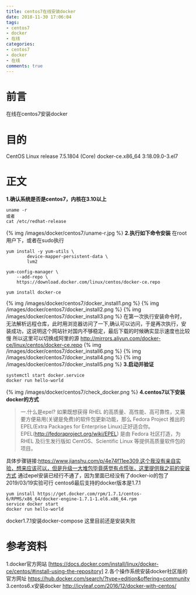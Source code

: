 ```yaml
---
title: centos7在线安装docker
date: 2018-11-30 17:06:04
tags:
- centos7
- docker
- 在线
categories:
- centos7
- docker
- 在线
comments: true
---
```

# 前言
在线在centos7安装docker
# 目的
CentOS Linux release 7.5.1804 (Core)
docker-ce.x86_64 3:18.09.0-3.el7
<!-- more -->
# 正文
**1.确认系统是否是centos7，内核在3.10以上**
```
uname -r
或者
cat /etc/redhat-release
```
{% img /images/docker/centos7/uname-r.jpg %}
**2.执行如下命令安装**
在root用户下，或者在sudo执行
```
yum install -y yum-utils \
        device-mapper-persistent-data \
        lvm2

yum-config-manager \
    --add-repo \
    https://download.docker.com/linux/centos/docker-ce.repo
    
yum install docker-ce
```
{% img /images/docker/centos7/docker_install1.png %}
{% img /images/docker/centos7/docker_install2.png %}
{% img /images/docker/centos7/docker_install3.png %}
在第一次执行安装命令时，无法解析远程仓库，此时用浏览器访问了一下,确认可以访问，于是再次执行，安装成功，这说明这个网站针对国内不够稳定，最后下载的时候确实显示速度也比较慢
所以这里可以切换成阿里的源 http://mirrors.aliyun.com/docker-ce/linux/centos/docker-ce.repo
{% img /images/docker/centos7/docker_install6.png %}
{% img /images/docker/centos7/docker_install4.png %}
{% img /images/docker/centos7/docker_install5.png %}
**3.启动并验证**
```
systemctl start docker.service
docker run hello-world
```
{% img /images/docker/centos7/check_docker.png %}
**4.centos7以下安装docker的方式**
>一.什么是epel?
如果既想获得 RHEL 的高质量、高性能、高可靠性，又需要方便易用(关键是免费)的软件包更新功能，那么 Fedora Project 推出的 EPEL(Extra Packages for Enterprise Linux)正好适合你。EPEL(http://fedoraproject.org/wiki/EPEL) 是由 Fedora 社区打造，为 RHEL 及衍生发行版如 CentOS、Scientific Linux 等提供高质量软件包的项目。

具体步骤链接:https://www.jianshu.com/p/4e74f11ee309,这个我没有亲自实验，想来应该可以，但是升级一大堆包毕竟感觉有点慌张，这里提供我之前的安装方式
通过epel安装已经行不通了，因为里面已经没有了docker-io的包了
2019/03/19实验可行
centos6最后支持的docker版本是1.7.1
```
yum install https://get.docker.com/rpm/1.7.1/centos-6/RPMS/x86_64/docker-engine-1.7.1-1.el6.x86_64.rpm
service docker start
docker run hello-world
```
docker1.7.1安装docker-compose
这里目前还是安装失败

# 参考资料
1.docker官方网站
[https://docs.docker.com/install/linux/docker-ce/centos/#install-using-the-repository]
2.各个操作系统安装docker社区版的官方网址
https://hub.docker.com/search/?type=edition&offering=community
3.centos6.x安装docker
http://icyleaf.com/2016/12/docker-with-centos/